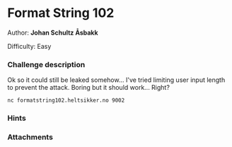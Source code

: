 # Format String 102

Author: **Johan Schultz Åsbakk**

Difficulty: Easy

### Challenge description

Ok so it could still be leaked somehow... I've tried limiting user input length to prevent the attack. Boring but it should work... Right?

`nc formatstring102.heltsikker.no 9002`

### Hints

### Attachments


